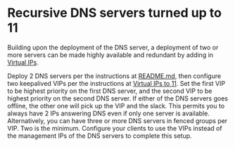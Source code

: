 # Recursive DNS servers turned up to 11

Building upon the deployment of the DNS server, a deployment of two or more servers can be made highly available and redundant by adding in [Virtual IPs](../virtual-ips).

Deploy 2 DNS servers per the instructions at [README.md](README.md), then configure two keepalived VIPs per the instructions at [Virtual IPs to 11](../virtual-ips/TO-11.md). Set the first VIP to be highest priority on the first DNS server, and the second VIP to be highest priority on the second DNS server. If either of the DNS servers goes offline, the other one will pick up the VIP and the slack. This permits you to always have 2 IPs answering DNS even if only one server is available. Alternatively, you can have three or more DNS servers in fenced groups per VIP. Two is the minimum. Configure your clients to use the VIPs instead of the management IPs of the DNS servers to complete this setup.
